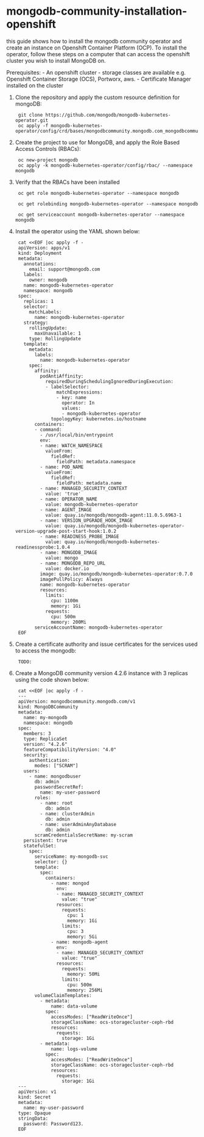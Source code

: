# mongodb-community-installation-openshift
this guide shows how to install the mongodb community operator and create an instance on Openshift Container Platform (OCP).
To install the operator, follow these steps on a computer that can access the openshift 
cluster you wish to install MongoDB on.

Prerequisites:
    - An openshift cluster
    - storage classes are available e.g. Openshift Container Storage (OCS), Portworx, aws.
    - Certificate Manager installed on the cluster

1. Clone the repository and apply the custom resource definition for mongoDB:

        git clone https://github.com/mongodb/mongodb-kubernetes-operator.git
        oc apply -f mongodb-kubernetes-operator/config/crd/bases/mongodbcommunity.mongodb.com_mongodbcommunity.yaml  


2. Create the project to use for MongoDB, and apply the Role Based Access Controls (RBACs):


    
        oc new-project mongodb
        oc apply -k mongodb-kubernetes-operator/config/rbac/ --namespace mongodb
     

3. Verify that the RBACs have been installed

        oc get role mongodb-kubernetes-operator --namespace mongodb

        oc get rolebinding mongodb-kubernetes-operator --namespace mongodb

        oc get serviceaccount mongodb-kubernetes-operator --namespace mongodb


4. Install the operator using the YAML shown below:

        cat <<EOF |oc apply -f -
        apiVersion: apps/v1
        kind: Deployment
        metadata:
          annotations:
            email: support@mongodb.com
          labels:
            owner: mongodb
          name: mongodb-kubernetes-operator
          namespace: mongodb
        spec:
          replicas: 1
          selector:
            matchLabels:
              name: mongodb-kubernetes-operator
          strategy:
            rollingUpdate:
              maxUnavailable: 1
            type: RollingUpdate
          template:
            metadata:
              labels:
                name: mongodb-kubernetes-operator
            spec:
              affinity:
                podAntiAffinity:
                  requiredDuringSchedulingIgnoredDuringExecution:
                  - labelSelector:
                      matchExpressions:
                      - key: name
                        operator: In
                        values:
                        - mongodb-kubernetes-operator
                    topologyKey: kubernetes.io/hostname
              containers:
              - command:
                - /usr/local/bin/entrypoint
                env:
                - name: WATCH_NAMESPACE
                  valueFrom:
                    fieldRef:
                      fieldPath: metadata.namespace
                - name: POD_NAME
                  valueFrom:
                    fieldRef:
                      fieldPath: metadata.name
                - name: MANAGED_SECURITY_CONTEXT
                  value: 'true'              
                - name: OPERATOR_NAME
                  value: mongodb-kubernetes-operator
                - name: AGENT_IMAGE
                  value: quay.io/mongodb/mongodb-agent:11.0.5.6963-1
                - name: VERSION_UPGRADE_HOOK_IMAGE
                  value: quay.io/mongodb/mongodb-kubernetes-operator-version-upgrade-post-start-hook:1.0.2
                - name: READINESS_PROBE_IMAGE
                  value: quay.io/mongodb/mongodb-kubernetes-readinessprobe:1.0.4
                - name: MONGODB_IMAGE
                  value: mongo
                - name: MONGODB_REPO_URL
                  value: docker.io
                image: quay.io/mongodb/mongodb-kubernetes-operator:0.7.0
                imagePullPolicy: Always
                name: mongodb-kubernetes-operator
                resources:
                  limits:
                    cpu: 1100m
                    memory: 1Gi
                  requests:
                    cpu: 500m
                    memory: 200Mi
              serviceAccountName: mongodb-kubernetes-operator
        EOF
 
4. Create a certificate authority and issue certificates for the services used to access the mongodb:

        TODO:

4. Create a MongoDB community version 4.2.6 instance with 3 replicas using the code shown below:

        cat <<EOF |oc apply -f -
        ---
        apiVersion: mongodbcommunity.mongodb.com/v1
        kind: MongoDBCommunity
        metadata:
          name: my-mongodb
          namespace: mongodb  
        spec:
          members: 3
          type: ReplicaSet
          version: "4.2.6"
          featureCompatibilityVersion: "4.0" 
          security:
            authentication:
              modes: ["SCRAM"]     
          users:
            - name: mongodbuser
              db: admin
              passwordSecretRef:
                name: my-user-password
              roles:
                - name: root
                  db: admin
                - name: clusterAdmin
                  db: admin
                - name: userAdminAnyDatabase
                  db: admin
              scramCredentialsSecretName: my-scram
          persistent: true
          statefulSet:
            spec:
              serviceName: my-mongodb-svc
              selector: {}    
              template:
                spec:
                  containers:
                    - name: mongod
                      env:
                      - name: MANAGED_SECURITY_CONTEXT
                        value: "true"
                      resources:
                        requests:
                          cpu: 1
                          memory: 1Gi
                        limits:
                          cpu: 3
                          memory: 5Gi
                    - name: mongodb-agent
                      env:
                      - name: MANAGED_SECURITY_CONTEXT
                        value: "true"            
                      resources:
                        requests:
                          memory: 50Mi
                        limits:
                          cpu: 500m
                          memory: 256Mi
              volumeClaimTemplates:
                - metadata:
                    name: data-volume
                  spec:
                    accessModes: ["ReadWriteOnce"]
                    storageClassName: ocs-storagecluster-ceph-rbd
                    resources:
                      requests:
                        storage: 1Gi
                - metadata:
                    name: logs-volume
                  spec:
                    accessModes: ["ReadWriteOnce"]
                    storageClassName: ocs-storagecluster-ceph-rbd
                    resources:
                      requests:
                        storage: 1Gi
        ---                
        apiVersion: v1
        kind: Secret
        metadata:
          name: my-user-password
        type: Opaque
        stringData:
          password: Password123.
        EOF            
